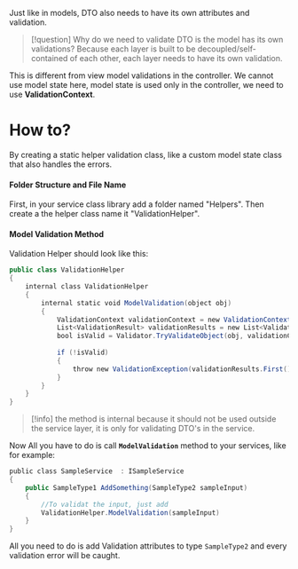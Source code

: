 Just like in models, DTO also needs to have its own attributes and validation.
>[!question] Why do we need to validate DTO is the model has its own validations?
>Because each layer is built to be decoupled/self-contained of each other, each layer needs to have its own validation.

This is different from view model validations in the controller. We cannot use model state here, model state is used only in the controller, we need to use **ValidationContext**.
# How to?
By creating a static helper validation class, like a custom model state class that also handles the errors.
#### Folder Structure and File Name
First, in your service class library add a folder named "Helpers".
Then create a the helper class name it "ValidationHelper".
#### Model Validation Method
Validation Helper should look like this:
```c#
public class ValidationHelper
{
	internal class ValidationHelper
	{
		internal static void ModelValidation(object obj)
		{
			ValidationContext validationContext = new ValidationContext(obj);
			List<ValidationResult> validationResults = new List<ValidationResult>();
			bool isValid = Validator.TryValidateObject(obj, validationContext, validationResults, true);
			
			if (!isValid)
			{
				throw new ValidationException(validationResults.First()?.ErrorMessage);
			}
		}
	}
}
```
>[!info]
>the method is internal because it should not be used outside the service layer, it is only for validating DTO's in the service.

Now All you have to do is call **`ModelValidation`** method to your services, like for example:
```c#
public class SampleService  : ISampleService
{
	public SampleType1 AddSomething(SampleType2 sampleInput)
	{
		//To validat the input, just add
		ValidationHelper.ModelValidation(sampleInput)
	}
}
```
All you need to do is add Validation attributes to type `SampleType2` and every validation error will be caught.